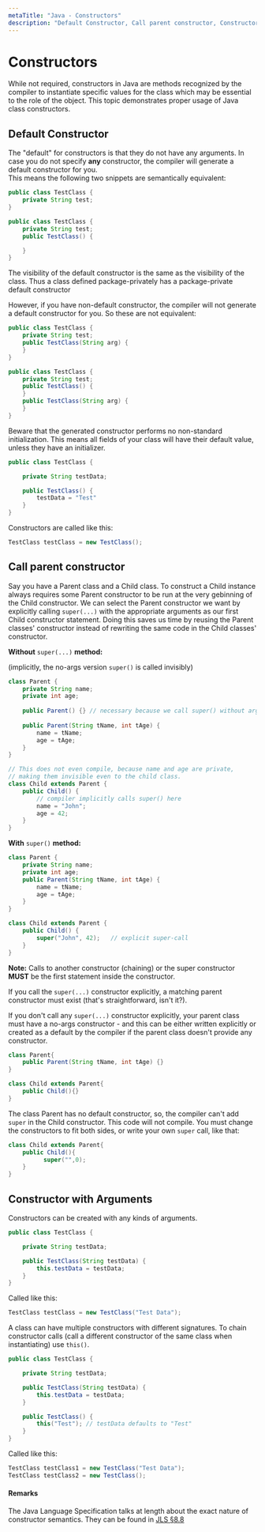 ```yaml
---
metaTitle: "Java - Constructors"
description: "Default Constructor, Call parent constructor, Constructor with Arguments"
---
```


# Constructors


While not required, constructors in Java are methods recognized by the compiler to instantiate specific values for the class which may be essential to the role of the object. This topic demonstrates proper usage of Java class constructors.



## Default Constructor


The "default" for constructors is that they do not have any arguments. In case you do not specify **any** constructor, the compiler will generate a default constructor for you.<br />
This means the following two snippets are semantically equivalent:

```java
public class TestClass {
    private String test;
}

```

```java
public class TestClass {
    private String test;
    public TestClass() {

    }
}

```

The visibility of the default constructor is the same as the visibility of the class. Thus a class defined package-privately has a package-private default constructor

However, if you have non-default constructor, the compiler will not generate a default constructor for you. So these are not equivalent:

```java
public class TestClass {
    private String test;
    public TestClass(String arg) {
    }
}

```

```java
public class TestClass {
    private String test;
    public TestClass() {
    }
    public TestClass(String arg) {
    }
}

```

Beware that the generated constructor performs no non-standard initialization. This means all fields of your class will have their default value, unless they have an initializer.

```java
public class TestClass {

    private String testData;

    public TestClass() {
        testData = "Test"
    }
}

```

Constructors are called like this:

```java
TestClass testClass = new TestClass();

```



## Call parent constructor


Say you have a Parent class and a Child class. To construct a Child instance always requires some Parent constructor to be run at the very gebinning of the Child constructor. We can select the Parent constructor we want by explicitly calling `super(...)` with the appropriate arguments as our first Child constructor statement. Doing this saves us time by reusing the Parent classes' constructor instead of rewriting the same code in the Child classes' constructor.

**Without** `super(...)` **method:**

(implicitly, the no-args version `super()` is called invisibly)

```java
class Parent {
    private String name;
    private int age;
    
    public Parent() {} // necessary because we call super() without arguments
    
    public Parent(String tName, int tAge) {
        name = tName;
        age = tAge;
    }
}

// This does not even compile, because name and age are private,
// making them invisible even to the child class.
class Child extends Parent {
    public Child() {
        // compiler implicitly calls super() here
        name = "John";
        age = 42;
    }
}

```

**With** `super()` **method:**

```java
class Parent {
    private String name;
    private int age;
    public Parent(String tName, int tAge) {
        name = tName;
        age = tAge;
    }
}

class Child extends Parent {
    public Child() {
        super("John", 42);   // explicit super-call
    }
}

```

**Note:** Calls to another constructor (chaining) or the super constructor **MUST** be the first statement inside the constructor.

If you call the `super(...)` constructor explicitly, a matching parent constructor must exist (that's straightforward, isn't it?).

If you don't call any `super(...)` constructor explicitly, your parent class must have a no-args constructor - and this can be either written explicitly or created as a default by the compiler if the parent class doesn't provide any constructor.

```java
class Parent{
    public Parent(String tName, int tAge) {}
}

class Child extends Parent{
    public Child(){}
}

```

The class Parent has no default constructor, so, the compiler can't add `super` in the Child constructor. This code will not compile. You must change the constructors to fit both sides, or write your own `super` call, like that:

```java
class Child extends Parent{
    public Child(){
          super("",0);
    }
}

```



## Constructor with Arguments


Constructors can be created with any kinds of arguments.

```java
public class TestClass {

    private String testData;

    public TestClass(String testData) {
        this.testData = testData;
    }
}

```

Called like this:

```java
TestClass testClass = new TestClass("Test Data");

```

A class can have multiple constructors with different signatures. To chain constructor calls (call a different constructor of the same class when instantiating) use `this()`.

```java
public class TestClass {

    private String testData;

    public TestClass(String testData) {
        this.testData = testData;
    }

    public TestClass() {
        this("Test"); // testData defaults to "Test"
    }
}

```

Called like this:

```java
TestClass testClass1 = new TestClass("Test Data");
TestClass testClass2 = new TestClass();

```



#### Remarks


The Java Language Specification talks at length about the exact nature of constructor semantics. They can be found in [JLS §8.8](https://docs.oracle.com/javase/specs/jls/se8/html/jls-8.html#jls-8.8)

